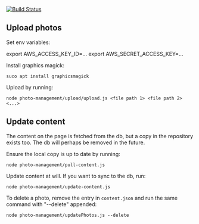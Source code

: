 [![Build Status](https://travis-ci.org/kmkr/splendid-nudibranch.svg?branch=master)](https://travis-ci.org/kmkr/splendid-nudibranch)

## Upload photos

Set env variables:

export AWS_ACCESS_KEY_ID=...
export AWS_SECRET_ACCESS_KEY=...

Install graphics magick:

```
suco apt install graphicsmagick
```

Upload by running:

```
node photo-management/upload/upload.js <file path 1> <file path 2> <...>
```

## Update content

The content on the page is fetched from the db, but a copy in the repository exists too. The db will perhaps be removed in the future.

Ensure the local copy is up to date by running:

```
node photo-management/pull-content.js
```

Update content at will. If you want to sync to the db, run:

```
node photo-management/update-content.js
```

To delete a photo, remove the entry in `content.json` and run the same command with "--delete" appended:

```
node photo-management/updatePhotos.js --delete
```
